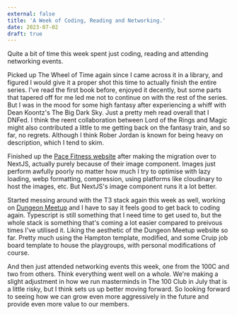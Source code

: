```yaml
---
external: false
title: 'A Week of Coding, Reading and Networking.'
date: 2023-07-02
draft: true
---
```


Quite a bit of time this week spent just coding, reading and attending networking events.

Picked up The Wheel of Time again since I came across it in a library, and figured I would give it a proper shot this time to actually finish the entire series. I've read the first book before, enjoyed it decently, but some parts that tapered off for me led me not to continue on with the rest of the series. But I was in the mood for some high fantasy after experiencing a whiff with Dean Koontz's The Big Dark Sky. Just a pretty meh read overall that I DNFed. I think the reent collaboration between Lord of the Rings and Magic might also contributed a little to me getting back on the fantasy train, and so far, no regrets. Although I think Rober Jordan is known for being heavy on description, which I tend to skim.

Finished up the [Pace Fitness website](https://www.joinpacefitness.com/) after making the migration over to NextJS, actually purely because of their image component. Images just perform awfully poorly no matter how much I try to optimise with lazy loading, webp formatting, compression, using platforms like cloudinary to host the images, etc. But NextJS's image component runs it a lot better.

Started messing around with the T3 stack again this week as well, working on [Dungeon Meetup](https://dungeon-meetup.vercel.app/) and I have to say it feels good to get back to coding again. Typescript is still something that I need time to get used to, but the whole stack is something that's coming a lot easier compared to preivous times I've utilised it. Liking the aesthetic of the Dungeon Meetup website so far. Pretty much using the Hampton template, modified, and some Cruip job board template to house the playgroups, with personal modifications of course.

And then just attended networking events this week, one from the 100C and two from others. Think everything went well on a whole. We're making a slight adjustment in how we run masterminds in The 100 Club in July that is a little risky, but I think sets us up better moving forward. So looking forward to seeing how we can grow even more aggressively in the future and provide even more value to our members.
